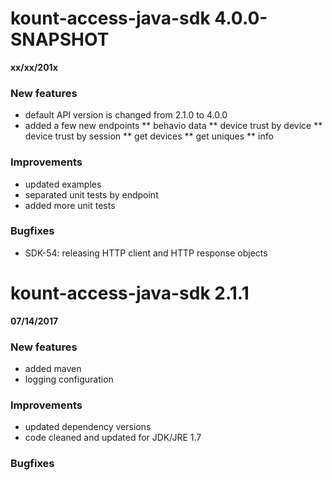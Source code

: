 kount-access-java-sdk 4.0.0-SNAPSHOT
===========================

**xx/xx/201x**

### New features
* default API version is changed from 2.1.0 to 4.0.0
* added a few new endpoints
** behavio data
** device trust by device
** device trust by session
** get devices
** get uniques
** info

### Improvements
* updated examples
* separated unit tests by endpoint
* added more unit tests

### Bugfixes
* SDK-54: releasing HTTP client and HTTP response objects

kount-access-java-sdk 2.1.1
===========================
**07/14/2017**

### New features
* added maven
* logging configuration

### Improvements
* updated dependency versions
* code cleaned and updated for JDK/JRE 1.7

### Bugfixes
